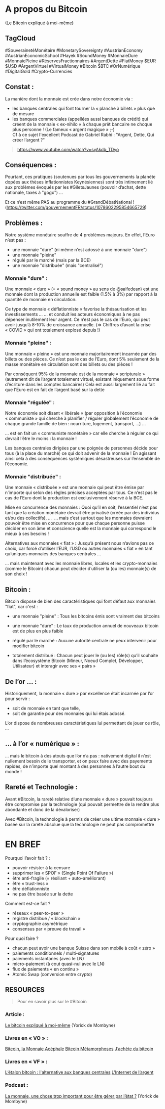 # A propos du Bitcoin
(Le Bitcoin expliqué à moi-même)

## TagCloud
#SouverainetéMonétaire #MonetarySovereignty
#AustrianEconomy #AustrianEconomicSchool  #Hayek 
#SoundMoney #MonnaieDure #MonnaiePleine  #RéservesFractionnaires #ArgentDette 
#FiatMoney $EUR $USD #ArgentVirtuel #VirtualMoney
#Bitcoin $BTC #OrNumérique #DigitalGold 
#Crypto-Currencies

## Constat : 
La manière dont la monnaie est crée dans notre économie via : 
- les banques centrales qui font tourner la « planche à billets » plus que de mesure
- les banques commerciales (appellées aussi banques de crédit) qui créent de la monnaie « ex-nihilo » à chaque prêt bancaire
ne choque plus personne ! (Le fameux « argent magique » ;-)   
Cf à ce sujet l'excellent Podcast de Gabriel Rabhi : "Argent, Dette, Qui créer l’argent ?" 
> https://www.youtube.com/watch?v=syAkdb_TDyo
 

## Conséquences : 
Pourtant, ces pratiques (soutenues par tous les gouvernements la planète 
dopées aux thèses inflationnistes Keynésiennes) sont très intimement lié aux problèmes
évoqués par les #GiletsJaunes (pouvoir d’achat, dette nationale, taxes à "gogo") …

Et ce n’est même PAS au programme du #GrandDébatNational ! 
(https://twitter.com/gouvernementFR/status/1078602295854665729)

## Problèmes :
Notre système monétaire souffre de 4 problèmes majeurs. 
En effet, l’Euro n’est pas :
- une monnaie "dure" (ni même n’est adossé à une monnaie "dure")
- une monnaie "pleine"
- régulé par le marché (mais par la BCE)
- une monnaie "distribuée" (mais "centralisé")

### Monnaie "dure" :
Une monnaie « dure » (= « sound money » au sens de @saifedean) est une monnaie dont la production annuelle est faible (1.5% à 3%) par rapport à la quantité de monnaie en circulation.

Ce type de monnaie « déflationniste » favorise la thésaurisation et les investissements ...
… et conduit les acteurs économiques à ne pas dépenser inutilement leur argent.
Ce n’est pas le cas de l’Euro, qui peut avoir jusqu’à 8-10% de croissance annuelle.
(=> Chiffres d’avant la crise « COVID » qui ont totalement explosé depuis !)

### Monnaie "pleine" :
Une monnaie « pleine » est une monnaie majoritairement incarnée par des billets ou des pièces.
Ce n’est pas le cas de l’Euro, dont 5% seulement de la masse monétaire en circulation sont des billets ou des pièces !

Par conséquent 95% de la monnaie est de la monnaie « scripturale » 
(autrement dit de l’argent totalement virtuel, existant iniquement sous forme d’écriture dans les comptes bancaires)
Cela est aussi largement lié au fait que l’Euro est en fait de l’argent basé sur la dette

### Monnaie "régulée" : 
Notre économie soit disant « libérale » (par opposition à l’économie « communiste » qui cherche à planifier / réguler globalement l’économie de chaque grande famille de bien : nourriture, logement, transport, …) …

… est en fait un « communiste monétaire » car elle cherche à réguler ce qui devrait l’être le moins : la monnaie !

Les banques centrales dirigées par une poignée de personnes décide pour tous (à la place du marché) ce qui doit advenir de la monnaie ! En agissant ainsi cela à des conséquences systémiques désastreuses sur l’ensemble de l’économie.

###  Monnaie "distribuée" :
Une monnaie « distribuée » est une monnaie qui peut être émise par n’importe qui selon des règles précises acceptées par tous.
Ce n’est pas le cas de l’Euro dont la production est exclusivement réservé à la BCE.

Mise en concurrence des monnaies : 
Quoi qu’il en soit, l’essentiel n’est pas tant que la création monétaire devrait être privatisé (créée par des individus et/ou des collectifs), … 
… mais c’est surtout que les monnaies devraient pouvoir être mise en concurrence pour que chaque personne puisse décider en son âme et conscience quelle est la monnaie qui correspond le mieux à ses besoins !

Alternatives aux monnaies « fiat » :
Jusqu’à présent nous n’avions pas ce choix, car forcé d’utiliser l’EUR, l’USD ou autres monnaies « fiat » en tant qu’uniques monnaies des banques centrales …

… mais maintenant avec les monnaie libres, locales et les crypto-monnaies (comme le Bitcoin) chacun peut décider d’utiliser la (ou les) monnaie(s) de son choix !

## Bitcoin : 
Bitcoin dispose de bien des caractéristiques qui font défaut aux monnaies "fiat", car c'est :
- une monnaie "pleine" : Tous les bitcoins émis sont vraiment des bitcoins
- une monnaie "dure" : Le taux de production annuel de nouveaux bitcoin est de plus en plus faible

- régulé par le marché : Aucune autorité centrale ne peux intervenir pour modifier bitcoin
- totalement distribué : Chacun peut jouer le (ou les) rôle(s) qu’il souhaite dans l’écosystème Bitcoin (Mineur, Noeud Complet, Développer, Utilisateur) et interagir avec ses « pairs »

## De l’or … : 
Historiquement, la monnaie « dure » par excellence était incarnée par l’or pour servir :
- soit de monnaie en tant que telle,
- soit de garantie pour des monnaies qui lui étais adossé.

L’or dispose de nombreuses caractéristiques lui permettant de jouer ce rôle, …

## … à l’or « numérique » : 
… mais le bitcoin à des atouts que l’or n’a pas : nativement digital il n’est nullement besoin de le transporter, et on peux faire avec des payements rapides, de n’importe quel montant à des personnes à l’autre bout du monde !


## Rareté et Technologie :
Avant #Bitcoin, la rareté relative d’une monnaie « dure » pouvait toujours être compromise par la technologie (qui pouvait permettre de la rendre plus abondante et donc de la dévaloriser) 

Avec  #Bitcoin, la technologie à permis de créer une ultime monnaie « dure » basée sur la rareté absolue que la technologie ne peut pas compromettre 

EN BREF
======

Pourquoi l’avoir fait ? :
* pouvoir résister à la censure 
* supprimer les  « SPOF » (Single Point Of Failure »)
* être anti-fragile (= résiliant + auto-améliorant)
* être « trust-less » 
* être déflationniste
* ne pas être basée sur la dette

Comment est-ce fait ?
* réseaux « peer-to-peer » 
* registre distribué / « blockchain » 
* cryptographie asymétrique
* consensus par « preuve de travail » 

Pour quoi faire ?
* chacun peut avoir une banque Suisse dans son mobile à coût « zéro »
* paiements conditionnels / multi-signatures
* paiements instantanés (avec le LN)
* micro-paiement (à cout quasi-nul avec le LN)
* flux de paiements « en continu » 
* Atomic Swap (conversion entre crypto)


## RESOURCES 
> Pour en savoir plus sur le #Bitcoin

### Article : 
<a href="https://www.contrepoints.org/2017/11/08/302687-bitcoin-explique-a-moi-meme">Le bitcoin expliqué à moi-même</a> (Yorick de Mombyne)

### Livres en « VO » :
<a href="https://amzn.to/2H8wKpO">Bitcoin, la Monnaie Acéphale</a>
<a href="https://amzn.to/2M75oz2">Bitcoin Métamorphoses</a>
<a href="amzn.to/2RAcsu6">J’achète du bitcoin</a>


### Livres en « VF » :
<a href="https://amzn.to/2QJbvdJ">L’étalon bitcoin : l'alternative aux banques centrales</a>
<a href="https://amzn.to/2FoOJX9">L’Internet de l’argent </a>


### Podcast : 
<a href="https://bitcoin.fr/21-millions-entretien-avec-yorick-de-mombynes/">La monnaie, une chose trop important pour être gérer par l’état ?</a> (Yorick de Mombyne)

